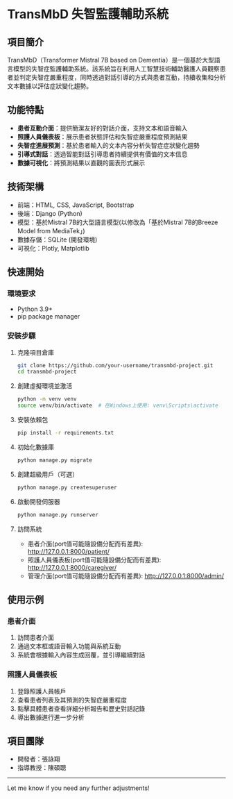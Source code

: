 # TransMbD 失智監護輔助系統

## 項目簡介

TransMbD（Transformer Mistral 7B based on Dementia）是一個基於大型語言模型的失智症監護輔助系統。該系統旨在利用人工智慧技術輔助醫護人員觀察患者並判定失智症嚴重程度，同時透過對話引導的方式與患者互動，持續收集和分析文本數據以評估症狀變化趨勢。

## 功能特點

- **患者互動介面**：提供簡潔友好的對話介面，支持文本和語音輸入
- **照護人員儀表板**：展示患者狀態評估和失智症嚴重程度預測結果
- **失智症進展預測**：基於患者輸入的文本內容分析失智症症狀變化趨勢
- **引導式對話**：透過智能對話引導患者持續提供有價值的文本信息
- **數據可視化**：將預測結果以直觀的圖表形式展示

## 技術架構

- 前端：HTML, CSS, JavaScript, Bootstrap
- 後端：Django (Python)
- 模型：基於Mistral 7B的大型語言模型(以修改為「基於Mistral 7B的Breeze Model from MediaTek」)
- 數據存儲：SQLite (開發環境)
- 可視化：Plotly, Matplotlib

## 快速開始

### 環境要求

- Python 3.9+
- pip package manager

### 安裝步驟

1. 克隆項目倉庫
   ```bash
   git clone https://github.com/your-username/transmbd-project.git
   cd transmbd-project
   ```

2. 創建虛擬環境並激活
   ```bash
   python -m venv venv
   source venv/bin/activate  # 在Windows上使用: venv\Scripts\activate
   ```

3. 安裝依賴包
   ```bash
   pip install -r requirements.txt
   ```

4. 初始化數據庫
   ```bash
   python manage.py migrate
   ```

5. 創建超級用戶（可選）
   ```bash
   python manage.py createsuperuser
   ```

6. 啟動開發伺服器
   ```bash
   python manage.py runserver
   ```

7. 訪問系統
   - 患者介面(port值可能隨設備分配而有差異): http://127.0.0.1:8000/patient/
   - 照護人員儀表板(port值可能隨設備分配而有差異): http://127.0.0.1:8000/caregiver/
   - 管理介面(port值可能隨設備分配而有差異): http://127.0.0.1:8000/admin/

## 使用示例

### 患者介面

1. 訪問患者介面
2. 通過文本框或語音輸入功能與系統互動
3. 系統會根據輸入內容生成回覆，並引導繼續對話

### 照護人員儀表板

1. 登錄照護人員帳戶
2. 查看患者列表及其預測的失智症嚴重程度
3. 點擊具體患者查看詳細分析報告和歷史對話記錄
4. 導出數據進行進一步分析

## 項目團隊

- 開發者：張詠翔
- 指導教授：陳碩聰
---

Let me know if you need any further adjustments!

